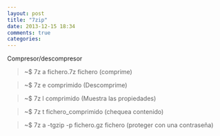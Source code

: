 ```yaml
---
layout: post
title: "7zip"
date: 2013-12-15 18:34
comments: true
categories: 
---
```

Compresor/descompresor

>~$ 7z a fichero.7z fichero (comprime)

>~$ 7z e comprimido (Descomprime)

>~$ 7z l comprimido (Muestra las propiedades)

>~$ 7z t fichero_comprimido (chequea contenido)

>~$ 7z a -tgzip -p fichero.gz fichero (proteger con una contraseña)

